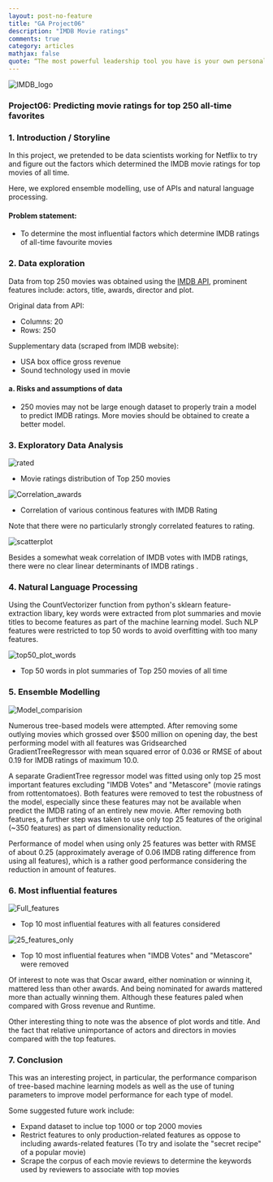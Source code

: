 ```yaml
---
layout: post-no-feature
title: "GA Project06"
description: "IMDB Movie ratings"
comments: true
category: articles
mathjax: false
quote: “The most powerful leadership tool you have is your own personal example." - John Wooden
---
```


![IMDB_logo]({{site-url}}/images/logo-IMDB.jpg)

### Project06: Predicting movie ratings for top 250 all-time favorites

### 1. Introduction / Storyline

In this project, we pretended to be data scientists working for Netflix to try and figure out the factors which determined the IMDB movie ratings for top movies of all time. 

Here, we explored ensemble modelling, use of APIs and natural language processing.

#### Problem statement:

- To determine the most influential factors which determine IMDB ratings of all-time favourite movies

### 2. Data exploration

Data from top 250 movies was obtained using the [IMDB API](https://www.omdbapi.com/), prominent features include: actors, title, awards, director and plot.

Original data from API:
- Columns: 20
- Rows: 250

Supplementary data (scraped from IMDB website):
- USA box office gross revenue
- Sound technology used in movie

#### a. Risks and assumptions of data

- 250 movies may not be large enough dataset to properly train a model to predict IMDB ratings. More movies should be obtained to create a better model.

### 3. Exploratory Data Analysis

![rated]({{site-url}}/images/proj6_movies_by_ratings.png)

- Movie ratings distribution of Top 250 movies

![Correlation_awards]({{site-url}}/images/proj6_corrplot_award.png)

- Correlation of various continous features with IMDB Rating

Note that there were no particularly strongly correlated features to rating.

![scatterplot]({{site-url}}/images/proj6_scatter.png)

Besides a somewhat weak correlation of IMDB votes with IMDB ratings, there were no clear linear determinants of IMDB ratings .

### 4. Natural Language Processing

Using the CountVectorizer function from python's sklearn feature-extraction libary, key words were extracted from plot summaries and movie titles to become features as part of the machine learning model. Such NLP features were restricted to top 50 words to avoid overfitting with too many features.

![top50_plot_words]({{site-url}}/images/proj6_top_words_in_plot.png)

- Top 50 words in plot summaries of Top 250 movies of all time

### 5. Ensemble Modelling

![Model_comparision]({{site-url}}/images/proj6_model_performance.png)

Numerous tree-based models were attempted. After removing some outlying movies which grossed over $500 million on opening day, the best performing model with all features was Gridsearched GradientTreeRegressor with mean squared error of 0.036 or RMSE of about 0.19 for IMDB ratings of maximum 10.0.

A separate GradientTree regressor model was fitted using only top 25 most important features excluding "IMDB Votes" and "Metascore" (movie ratings from rottentomatoes). Both features were removed to test the robustness of the model, especially since these features may not be available when predict the IMDB rating of an entirely new movie. After removing both features, a further step was taken to use only top 25 features of the original (~350 features) as part of dimensionality reduction.

Performance of model when using only 25 features was better with RMSE of about 0.25 (approximately average of 0.06 IMDB rating difference from using all features), which is a rather good performance considering the reduction in amount of features.

### 6. Most influential features

![Full_features]({{site-url}}/images/proj6_top10_feature_99.png)

- Top 10 most influential features with all features considered

![25_features_only]({{site-url}}/images/proj6_top10_features_no_vote.png)

- Top 10 most influential features when "IMDB Votes" and "Metascore" were removed

Of interest to note was that Oscar award, either nomination or winning it, mattered less than other awards. And being nominated for awards mattered more than actually winning them. Although these features paled when compared with Gross revenue and Runtime.

Other interesting thing to note was the absence of plot words and title. And the fact that relative unimportance of actors and directors in movies compared with the top features.

### 7. Conclusion

This was an interesting project, in particular, the performance comparison of tree-based machine learning models as well as the use of tuning parameters to improve model performance for each type of model.

Some suggested future work include:

- Expand dataset to inclue top 1000 or top 2000 movies
- Restrict features to only production-related features as oppose to including awards-related features (To try and isolate the "secret recipe" of a popular movie)
- Scrape the corpus of each movie reviews to determine the keywords used by reviewers to associate with top movies
